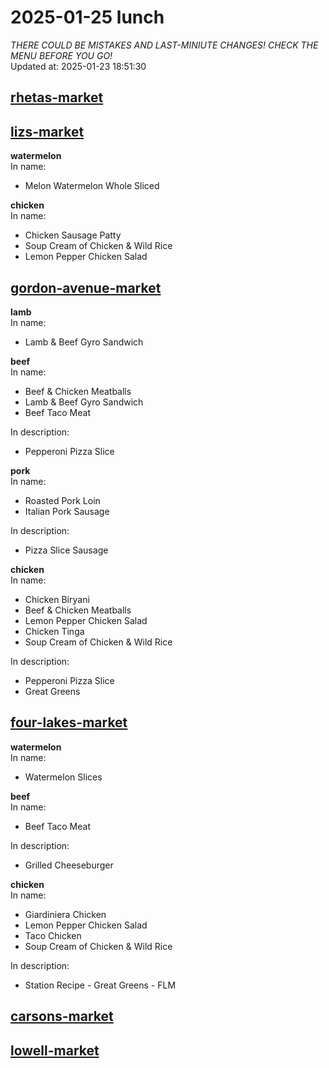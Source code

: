 # 2025-01-25 lunch  
*THERE COULD BE MISTAKES AND LAST-MINIUTE CHANGES! CHECK THE MENU BEFORE YOU GO!*  
Updated at: 2025-01-23 18:51:30  
## [rhetas-market](https://wisc-housingdining.nutrislice.com/menu/rhetas-market/lunch/2025-01-25)  
## [lizs-market](https://wisc-housingdining.nutrislice.com/menu/lizs-market/lunch/2025-01-25)  
**watermelon**  
In name:   
 - Melon Watermelon Whole Sliced  
  
**chicken**  
In name:   
 - Chicken Sausage Patty  
 - Soup Cream of Chicken & Wild Rice  
 - Lemon Pepper Chicken Salad  
  
## [gordon-avenue-market](https://wisc-housingdining.nutrislice.com/menu/gordon-avenue-market/lunch/2025-01-25)  
**lamb**  
In name:   
 - Lamb & Beef Gyro Sandwich  
  
**beef**  
In name:   
 - Beef & Chicken Meatballs  
 - Lamb & Beef Gyro Sandwich  
 - Beef Taco Meat  
  
In description:   
 - Pepperoni Pizza Slice  
  
**pork**  
In name:   
 - Roasted Pork Loin  
 - Italian Pork Sausage  
  
In description:   
 - Pizza Slice Sausage  
  
**chicken**  
In name:   
 - Chicken Biryani  
 - Beef & Chicken Meatballs  
 - Lemon Pepper Chicken Salad  
 - Chicken Tinga  
 - Soup Cream of Chicken & Wild Rice  
  
In description:   
 - Pepperoni Pizza Slice  
 - Great Greens  
  
## [four-lakes-market](https://wisc-housingdining.nutrislice.com/menu/four-lakes-market/lunch/2025-01-25)  
**watermelon**  
In name:   
 - Watermelon Slices  
  
**beef**  
In name:   
 - Beef Taco Meat  
  
In description:   
 - Grilled Cheeseburger  
  
**chicken**  
In name:   
 - Giardiniera Chicken  
 - Lemon Pepper Chicken Salad  
 - Taco Chicken  
 - Soup Cream of Chicken & Wild Rice  
  
In description:   
 - Station Recipe - Great Greens - FLM  
  
## [carsons-market](https://wisc-housingdining.nutrislice.com/menu/carsons-market/lunch/2025-01-25)  
## [lowell-market](https://wisc-housingdining.nutrislice.com/menu/lowell-market/lunch/2025-01-25)  
  
